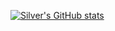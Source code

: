 [![Silver's GitHub stats](https://github-readme-stats.vercel.app/api?username=yinlinghunjiang)](https://github.com/yinlinghunjiang)
